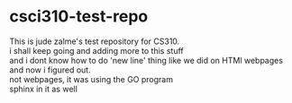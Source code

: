 # csci310-test-repo
This is jude zalme's test repository for CS310.<br>
i shall keep going and adding more to this stuff<br>
and i dont know how to do 'new line' thing like we did on HTMl webpages<br>
and now i figured out.<br>
not webpages, it was using the GO program<br>
sphinx in it as well